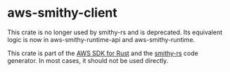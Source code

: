 # aws-smithy-client

This crate is no longer used by smithy-rs and is deprecated. Its equivalent logic is now in aws-smithy-runtime-api and aws-smithy-runtime.

<!-- anchor_start:footer -->
This crate is part of the [AWS SDK for Rust](https://awslabs.github.io/aws-sdk-rust/) and the [smithy-rs](https://github.com/awslabs/smithy-rs) code generator. In most cases, it should not be used directly.
<!-- anchor_end:footer -->

